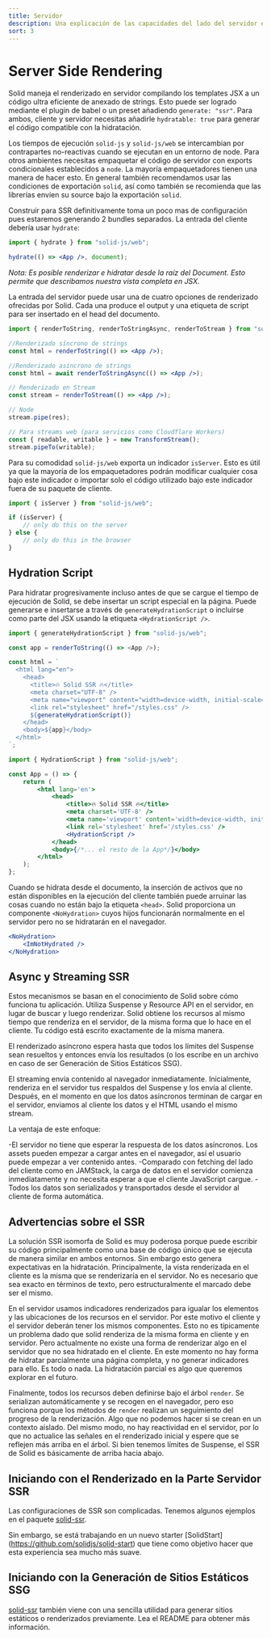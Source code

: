 ```yaml
---
title: Servidor
description: Una explicación de las capacidades del lado del servidor en Solid.
sort: 3
---
```


# Server Side Rendering

Solid maneja el renderizado en servidor compilando los templates JSX a un código ultra eficiente de anexado de strings. Esto puede ser logrado mediante el plugin de babel o un preset añadiendo `generate: "ssr"`. Para ambos, cliente y servidor necesitas añadirle `hydratable: true` para generar el código compatible con la hidratación.

Los tiempos de ejecución `solid-js` y `solid-js/web` se intercambian por contrapartes no-reactivas cuando se ejecutan en un entorno de node. Para otros ambientes necesitas empaquetar el código de servidor con exports condicionales establecidos a `node`. La mayoría empaquetadores tienen una manera de hacer esto. En general también recomendamos usar las condiciones de exportación `solid`, así como también se recomienda que las librerías envíen su source bajo la exportación `solid`.

Construir para SSR definitivamente toma un poco mas de configuración pues estaremos generando 2 bundles separados. La entrada del cliente debería usar `hydrate`:

```jsx
import { hydrate } from "solid-js/web";

hydrate(() => <App />, document);
```

_Nota: Es posible renderizar e hidratar desde la raíz del Document. Esto permite que describamos nuestra vista completa en JSX._

La entrada del servidor puede usar una de cuatro opciones de renderizado ofrecidas por Solid. Cada una produce el output y una etiqueta de script para ser insertado en el head del documento.

```jsx
import { renderToString, renderToStringAsync, renderToStream } from "solid-js/web";

//Renderizado síncrono de strings
const html = renderToString(() => <App />);

//Renderizado asíncrono de strings
const html = await renderToStringAsync(() => <App />);

// Renderizado en Stream
const stream = renderToStream(() => <App />);

// Node
stream.pipe(res);

// Para streams web (para servicios como Cloudflare Workers)
const { readable, writable } = new TransformStream();
stream.pipeTo(writable);
```

Para su comodidad `solid-js/web` exporta un indicador `isServer`. Esto es útil ya que la mayoría de los empaquetadores podrán modificar cualquier cosa bajo este indicador o importar solo el código utilizado bajo este indicador fuera de su paquete de cliente.

```jsx
import { isServer } from "solid-js/web";

if (isServer) {
	// only do this on the server
} else {
	// only do this in the browser
}
```

## Hydration Script

Para hidratar progresivamente incluso antes de que se cargue el tiempo de ejecución de Solid, se debe insertar un script especial en la página. Puede generarse e insertarse a través de `generateHydrationScript` o incluirse como parte del JSX usando la etiqueta `<HydrationScript />`.

```js
import { generateHydrationScript } from "solid-js/web";

const app = renderToString(() => <App />);

const html = `
  <html lang="en">
    <head>
      <title>🔥 Solid SSR 🔥</title>
      <meta charset="UTF-8" />
      <meta name="viewport" content="width=device-width, initial-scale=1.0" />
      <link rel="stylesheet" href="/styles.css" />
      ${generateHydrationScript()}
    </head>
    <body>${app}</body>
  </html>
`;
```

```jsx
import { HydrationScript } from "solid-js/web";

const App = () => {
	return (
		<html lang='en'>
			<head>
				<title>🔥 Solid SSR 🔥</title>
				<meta charset='UTF-8' />
				<meta name='viewport' content='width=device-width, initial-scale=1.0' />
				<link rel='stylesheet' href='/styles.css' />
				<HydrationScript />
			</head>
			<body>{/*... el resto de la App*/}</body>
		</html>
	);
};
```

Cuando se hidrata desde el documento, la inserción de activos que no están disponibles en la ejecución del cliente también puede arruinar las cosas cuando no están bajo la etiqueta `<head>`. Solid proporciona un componente `<NoHydration>` cuyos hijos funcionarán normalmente en el servidor pero no se hidratarán en el navegador.

```jsx
<NoHydration>
	<ImNotHydrated />
</NoHydration>
```

## Async y Streaming SSR

Estos mecanismos se basan en el conocimiento de Solid sobre cómo funciona tu aplicación.
Utiliza Suspense y Resource API en el servidor, en lugar de buscar y luego renderizar.
Solid obtiene los recursos al mismo tiempo que renderiza en el servidor, de la misma forma que lo hace en el cliente.
Tu código está escrito exactamente de la misma manera.

El renderizado asíncrono espera hasta que todos los límites del Suspense sean resueltos y entonces envía los resultados (o los escribe en un archivo en caso de ser Generación de Sitios Estáticos SSG).

El streaming envía contenido al navegador inmediatamente. Inicialmente, renderiza en el servidor tus respaldos del Suspense y los envía al cliente.
Después, en el momento en que los datos asíncronos terminan de cargar en el servidor, enviamos al cliente los datos y el HTML usando el mismo stream.

La ventaja de este enfoque:

-El servidor no tiene que esperar la respuesta de los datos asíncronos. Los assets pueden empezar a cargar antes en el navegador, así el usuario puede empezar a ver contenido antes.
-Comparado con fetching del lado del cliente como en JAMStack, la carga de datos en el servidor comienza inmediatamente y no necesita esperar a que el cliente JavaScript cargue.
-Todos los datos son serializados y transportados desde el servidor al cliente de forma automática.

## Advertencias sobre el SSR

La solución SSR isomorfa de Solid es muy poderosa porque puede escribir su código principalmente como una base de código único que se ejecuta de manera similar en ambos entornos. Sin embargo esto genera expectativas en la hidratación. Principalmente, la vista renderizada en el cliente es la misma que se renderizaría en el servidor. No es necesario que sea exacto en términos de texto, pero estructuralmente el marcado debe ser el mismo.

En el servidor usamos indicadores renderizados para igualar los elementos y las ubicaciones de los recursos en el servidor. Por este motivo el cliente y el servidor deberán tener los mismos componentes. Esto no es típicamente un problema dado que solid renderiza de la misma forma en cliente y en servidor. Pero actualmente no existe una forma de renderizar algo en el servidor que no sea hidratado en el cliente. En este momento no hay forma de hidratar parcialmente una página completa, y no generar indicadores para ello. Es todo o nada. La hidratación parcial es algo que queremos explorar en el futuro.

Finalmente, todos los recursos deben definirse bajo el árbol `render`. Se serializan automáticamente y se recogen en el navegador, pero eso funciona porque los métodos de `render` realizan un seguimiento del progreso de la renderización. Algo que no podemos hacer si se crean en un contexto aislado. Del mismo modo, no hay reactividad en el servidor, por lo que no actualice las señales en el renderizado inicial y espere que se reflejen más arriba en el árbol. Si bien tenemos límites de Suspense, el SSR de Solid es básicamente de arriba hacia abajo.

## Iniciando con el Renderizado en la Parte Servidor SSR

Las configuraciones de SSR son complicadas. Tenemos algunos ejemplos en el paquete [solid-ssr](https://github.com/solidjs/solid/blob/main/packages/solid-ssr).

Sin embargo, se está trabajando en un nuevo starter [SolidStart] (https://github.com/solidjs/solid-start) que tiene como objetivo hacer que esta experiencia sea mucho más suave.

## Iniciando con la Generación de Sitios Estáticos SSG

[solid-ssr](https://github.com/solidjs/solid/blob/main/packages/solid-ssr) también viene con una sencilla utilidad para generar sitios estáticos o renderizados previamente. Lea el README para obtener más información.
